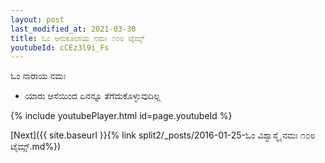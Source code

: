 ```yaml
---
layout: post
last_modified_at: 2021-03-30
title: ಓಂ ಅನುಕೂಲಾಯ ನಮಃ ೧೦೮ ಟೈಮ್ಸ್
youtubeId: cCEz3l9i_Fs
---
```

 
 
 ಓಂ ನಾರಾಯ ನಮಃ  
 
 -  ಯಾರು ಆಸೆಯಿಂದ ಏನನ್ನೂ ತೆಗೆದುಕೊಳ್ಳುವುದಿಲ್ಲ 
 
  
 
  
 
 
 
 
 
 


{% include youtubePlayer.html id=page.youtubeId %}
 
[Next]({{ site.baseurl }}{% link  split2/_posts/2016-01-25-ಓಂ ವಿಶ್ವಾಸ್ಮೈ ನಮಃ ೧೦೮ ಟೈಮ್ಸ್.md%})
 
